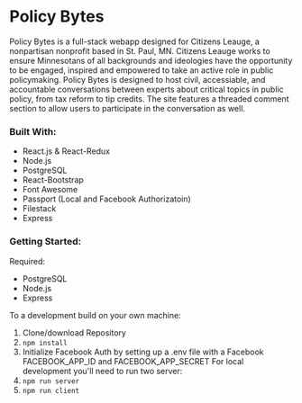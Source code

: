 # Policy Bytes

Policy Bytes is a full-stack webapp designed for Citizens Leauge, a nonpartisan nonprofit based in St. Paul, MN. Citizens Leauge works to ensure Minnesotans of all backgrounds and ideologies have the opportunity to be engaged, inspired and empowered to take an active role in public policymaking. Policy Bytes is designed to host civil, accessiable, and accountable conversations between experts about critical topics in public policy, from tax reform to tip credits. The site features a threaded comment section to allow users to participate in the conversation as well. 

### Built With: 
- React.js & React-Redux
- Node.js
- PostgreSQL
- React-Bootstrap
- Font Awesome
- Passport (Local and Facebook Authorizatoin)
- Filestack
- Express

### Getting Started: 

Required: 
- PostgreSQL
- Node.js
- Express

To a development build on your own machine: 
1) Clone/download Repository
2) `npm install`
3) Initialize Facebook Auth by setting up a .env file with a Facebook FACEBOOK_APP_ID and FACEBOOK_APP_SECRET
For local development you'll need to run two server: <br/> 
4) `npm run server`
5) `npm run client` 


